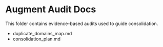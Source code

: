 # Augment Audit Docs

This folder contains evidence-based audits used to guide consolidation.
- duplicate_domains_map.md
- consolidation_plan.md

